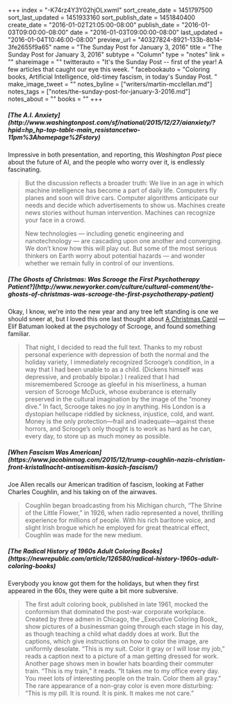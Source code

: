 +++
index = "-K74rz4Y3Y02hjOLxwmI"
sort_create_date = 1451797500
sort_last_updated = 1451933160
sort_publish_date = 1451840400
create_date = "2016-01-02T21:05:00-08:00"
publish_date = "2016-01-03T09:00:00-08:00"
date = "2016-01-03T09:00:00-08:00"
last_updated = "2016-01-04T10:46:00-08:00"
preview_url = "40327824-8921-133b-8b14-3fe2655f9a65"
name = "The Sunday Post for January 3, 2016"
title = "The Sunday Post for January 3, 2016"
subtype = "Column"
type = "notes"
link = ""
shareimage = ""
twitterauto = "It's the Sunday Post -- first of the year! A few articles that caught our eye this week. "
facebookauto = "Coloring books, Artificial Intelligence, old-timey fascism, in today's Sunday Post. "
make_image_tweet = ""
notes_byline = ["writers/martin-mcclellan.md"]
notes_tags = ["notes/the-sunday-post-for-january-3-2016.md"]
notes_about = ""
books = ""
+++
<h5>[The A.I. Anxiety](http://www.washingtonpost.com/sf/national/2015/12/27/aianxiety/?hpid=hp_hp-top-table-main_resistancetwo-11pm%3Ahomepage%2Fstory)</h5>

Impressive in both presentation, and reporting, this _Washington Post_ piece about the future of AI, and the people who worry over it, is endlessly fascinating.

<blockquote>
	<p>But the discussion reflects a broader truth: We live in an age in which machine intelligence has become a part of daily life. Computers fly planes and soon will drive cars. Computer algorithms anticipate our needs and decide which advertisements to show us. Machines create news stories without human intervention. Machines can recognize your face in a crowd.</p>

<p>New technologies — including genetic engineering and nanotechnology — are cascading upon one another and converging. We don’t know how this will play out. But some of the most serious thinkers on Earth worry about potential hazards — and wonder whether we remain fully in control of our inventions.</p>
</blockquote>

<h5>[The Ghosts of Christmas: Was Scrooge the First Psychotherapy Patient?](http://www.newyorker.com/culture/cultural-comment/the-ghosts-of-christmas-was-scrooge-the-first-psychotherapy-patient)</h5>

Okay, I know, we're into the new year and any tree left standing is one we should sneer at, but I loved this one last thought about [A Christmas Carol](http://seattlereviewofbooks.com/notes/2015/12/24/in-praise-of-the-christmas-ghost-story/) &mdash; Elif Batuman looked at the psychology of Scrooge, and found something familiar. 

<blockquote>
	<p>That night, I decided to read the full text. Thanks to my robust personal experience with depression of both the normal and the holiday variety, I immediately recognized Scrooge’s condition, in a way that I had been unable to as a child. (Dickens himself was depressive, and probably bipolar.) I realized that I had misremembered Scrooge as gleeful in his miserliness, a human version of Scrooge McDuck, whose exuberance is eternally preserved in the cultural imagination by the image of the “money dive.” In fact, Scrooge takes no joy in anything. His London is a dystopian hellscape riddled by sickness, injustice, cold, and want. Money is the only protection—frail and inadequate—against these horrors, and Scrooge’s only thought is to work as hard as he can, every day, to store up as much money as possible.</p>

</blockquote>

<h5>[When Fascism Was American](https://www.jacobinmag.com/2015/12/trump-coughlin-nazis-christian-front-kristallnacht-antisemitism-kasich-fascism/)</h5>

Joe Allen recalls our American tradition of fascism, looking at Father Charles Coughlin, and his taking on of the airwaves.

<blockquote>
	<p>Coughlin began broadcasting from his Michigan church, “The Shrine of the Little Flower,” in 1926, when radio represented a novel, thrilling experience for millions of people. With his rich baritone voice, and slight Irish brogue which he employed for great theatrical effect, Coughlin was made for the new medium.
</p>
</blockquote>

<h5>[The Radical History of 1960s Adult Coloring Books](https://newrepublic.com/article/126580/radical-history-1960s-adult-coloring-books)</h5>

Everybody you know got them for the holidays, but when they first appeared in the 60s, they were quite a bit more subversive. 

<blockquote>
	The first adult coloring book, published in late 1961, mocked the conformism that dominated the post-war corporate workplace. Created by three admen in Chicago, the _Executive Coloring Book_ show pictures of a businessman going through each stage in his day, as though teaching a child what daddy does at work. But the captions, which give instructions on how to color the image, are uniformly desolate. “This is my suit. Color it gray or I will lose my job,” reads a caption next to a picture of a man getting dressed for work. Another page shows men in bowler hats boarding their commuter train. “This is my train,” it reads. “It takes me to my office every day. You meet lots of interesting people on the train. Color them all gray.” The rare appearance of a non-gray color is even more disturbing: “This is my pill. It is round. It is pink. It makes me not care.”
</blockquote>
